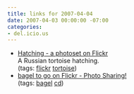 ```yaml
---
title: links for 2007-04-04
date: 2007-04-03 00:00:00 -07:00
categories:
- del.icio.us
---
```


<ul class="delicious">
	<li>
		<div class="delicious-link"><a href="http://www.flickr.com/photos/sneakyfreak/sets/72157594560458994/">Hatching - a photoset on Flickr</a></div>
		<div class="delicious-extended">A Russian tortoise hatching.</div>
		<div class="delicious-tags">(tags: <a href="http://del.icio.us/torrez/flickr">flickr</a> <a href="http://del.icio.us/torrez/tortoise">tortoise</a>)</div>
	</li>
	<li>
		<div class="delicious-link"><a href="http://www.flickr.com/photos/piwonka/384203161/">bagel to go on Flickr - Photo Sharing!</a></div>
		<div class="delicious-tags">(tags: <a href="http://del.icio.us/torrez/bagel">bagel</a> <a href="http://del.icio.us/torrez/cd">cd</a>)</div>
	</li>
</ul>
